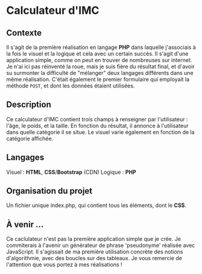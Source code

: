 # Calculateur d'IMC

## Contexte

Il s'agit de la première réalisation en langage **PHP** dans laquelle j'associais à la fois le visuel et la logique et cela avec un certain succès. Il s'agit d'une application simple, comme on peut en trouver de nombreuses sur internet. Je n'ai ici pas réinventé la roue, mais je suis fière du résultat final, et d'avoir su surmonter la difficulté de "mélanger" deux langages différents dans une même réalisation. C'était également le premier formulaire qui employait la méthode `POST`, et dont les données étaient utilisées.

## Description

Ce calculateur d'IMC contient trois champs à renseigner par l'utilisateur : l'âge, le poids, et la taille. En fonction du résultat, il annonce à l'utilisateur dans quelle catégorie il se situe. Le visuel varie également en fonction de la catégorie affichée.

## Langages

Visuel : **HTML**, **CSS**/**Bootstrap** (CDN)
Logique : **PHP**

## Organisation du projet

Un fichier unique index.php, qui contient tous les éléments, dont le **CSS**.

## À venir ...

Ce caclulateur n'est pas la première application simple que je crée. Je commiterais à l'avenir un générateur de phrase 'pseudonyme' réalisée avec JavaScript. Il s'agissait de ma première utilisation concrète des notions d'algorithmie, avec des boucles sur des tableaux. Je vous remercie de l'attention que vous portez à mes réalisations !